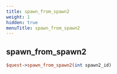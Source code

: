 ```yaml
---
title: spawn_from_spawn2
weight: 1
hidden: true
menuTitle: spawn_from_spawn2
---
```

## spawn_from_spawn2
```perl
$quest->spawn_from_spawn2(int spawn2_id)
```